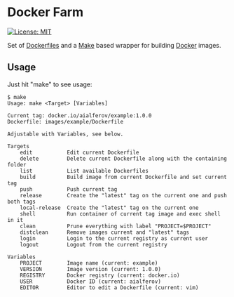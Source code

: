 # Docker Farm

[![License: MIT][MIT Badge]][MIT]

Set of [Dockerfiles] and a [Make] based wrapper for building [Docker] images.

## Usage

Just hit "make" to see usage:

```
$ make
Usage: make <Target> [Variables]

Current tag: docker.io/aialferov/example:1.0.0
Dockerfile: images/example/Dockerfile

Adjustable with Variables, see below.

Targets
    edit           Edit current Dockerfile
    delete         Delete current Dockerfile along with the containing folder
    list           List available Dockerfiles
    build          Build image from current Dockerfile and set current tag
    push           Push current tag
    release        Create the "latest" tag on the current one and push both tags
    local-release  Create the "latest" tag on the current one
    shell          Run container of current tag image and exec shell in it
    clean          Prune everything with label "PROJECT=$PROJECT"
    distclean      Remove images current and "latest" tags
    login          Login to the current registry as current user
    logout         Logout from the current registry

Variables
    PROJECT        Image name (current: example)
    VERSION        Image version (current: 1.0.0)
    REGISTRY       Docker registry (current: docker.io)
    USER           Docker ID (current: aialferov)
    EDITOR         Editor to edit a Dockerfile (current: vim)
```

<!-- Links -->

[MIT]: https://opensource.org/licenses/MIT
[Make]: https://www.gnu.org/software/make
[Docker]: https://www.docker.com
[Dockerfiles]: https://docs.docker.com/engine/reference/builder

<!-- Badges -->

[MIT Badge]: https://img.shields.io/badge/License-MIT-yellow.svg?style=flat-square
